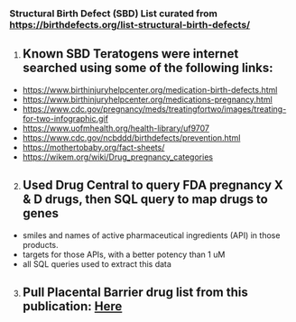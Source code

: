 ### Structural Birth Defect (SBD) List curated from https://birthdefects.org/list-structural-birth-defects/ 
##

1. ## Known SBD Teratogens were internet searched using some of the following links: 
- https://www.birthinjuryhelpcenter.org/medication-birth-defects.html
- https://www.birthinjuryhelpcenter.org/medications-pregnancy.html
- https://www.cdc.gov/pregnancy/meds/treatingfortwo/images/treating-for-two-infographic.gif
- https://www.uofmhealth.org/health-library/uf9707
- https://www.cdc.gov/ncbddd/birthdefects/prevention.html
- https://mothertobaby.org/fact-sheets/
- https://wikem.org/wiki/Drug_pregnancy_categories

##


2. ## Used Drug Central to query FDA pregnancy X & D drugs, then SQL query to map drugs to genes
- smiles and names of active pharmaceutical ingredients (API) in those products.
- targets for those APIs, with a better potency than 1 uM 
- all SQL queries used to extract this data
##


3. ## Pull Placental Barrier drug list from this publication: [Here](https://www.ncbi.nlm.nih.gov/pmc/articles/PMC8329444/)
